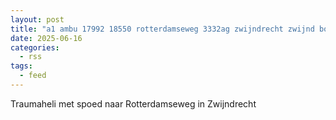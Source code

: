 ```yaml
---
layout: post
title: "a1 ambu 17992 18550 rotterdamseweg 3332ag zwijndrecht zwijnd bon 89143"
date: 2025-06-16
categories: 
  - rss
tags: 
  - feed
---
```


Traumaheli met spoed naar Rotterdamseweg in Zwijndrecht
